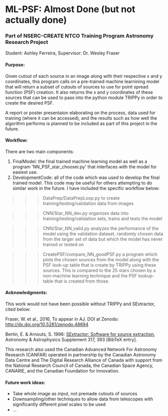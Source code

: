 # ML-PSF: Almost Done (but not actually done)
### Part of NSERC-CREATE NTCO Training Program Astronomy Research Project
Student: Ashley Ferreira, Supervisor: Dr. Wesley Fraser

#### Purpose:

Given cutout of each source in an image along with their respective x and y coordinates, this program calls on a pre-trained machine learnining model that will return a subset of cutouts of sources to use for point spread function (PSF) creation. It also returns the x and y coordinates of these sources that can be used to pass into the python module TRIPPy in order to create the desired PSF.

A report or poster presentaion elaborating on the process, data used for training (where it can be accessed), and the results such as how well the algorithm performs is planned to be included as part of this project in the future.

#### Workflow:

There are two main components: 
1. FinalModel: the final trained machine learning model as well as a program 'NN_PSF_star_chooser.py' that interfaces with the model for easiest use. 
2. DevelopmentCode: all of the code which was used to develop the final trained model. This code may be useful for others attempting to do similar work in the future. I have included the specific workflow below: 

>>> DataPrep/DataPrepLoop.py to create training/testing/validation data from images


>>> CNN/Star_NN_dev.py organizes data into training/testing/validation sets, trains and tests the model


>>> CNN/Star_NN_valid.py analyzes the performance of the model using the validation dataset, randomly chosen data from the larger set of data but which the model has never trained or tested on 


>>> CreatePSF/compare_NN_goodPSF.py a program which plots the chosen sources from the model along with the PSF look-up table that is create by TRIPPy using these sources. This is compared to the 25 stars chosen by a non-machine learning technique and the PSF lookup-table that is created from those. 

#### Acknowledgments:

This work would not have been possible without TRIPPy and SExtractor, cited below:

Fraser, W. et al., 2016, To appear in AJ. DOI at Zenodo: http://dx.doi.org/10.5281/zenodo.48694

Bertin, E. & Arnouts, S. 1996: [SExtractor: Software for source extraction](https://ui.adsabs.harvard.edu/abs/1996A%26AS..117..393B/abstract), Astronomy & Astrophysics Supplement 317, 393 [BibTeX entry].

This research also used the Canadian Advanced Network For Astronomy Research (CANFAR) operated in partnership by the  Canadian Astronomy Data Centre and The Digital Research Alliance of Canada with support from the National Research Council of Canada, the Canadian Space Agency, CANARIE, and the Canadian Foundation for Innovation.

#### Future work ideas:

- Take whole image as input, not premade cutouts of sources
- Downsampling/other techniques to allow data from telescopes with significantly different pixel scales to be used
- ...

